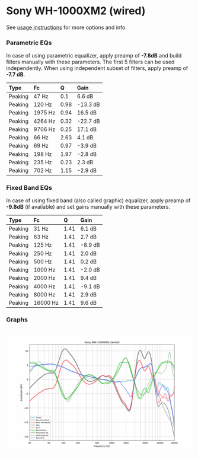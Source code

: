 # Sony WH-1000XM2 (wired)
See [usage instructions](https://github.com/jaakkopasanen/AutoEq#usage) for more options and info.

### Parametric EQs
In case of using parametric equalizer, apply preamp of **-7.8dB** and build filters manually
with these parameters. The first 5 filters can be used independently.
When using independent subset of filters, apply preamp of **-7.7 dB**.

| Type    | Fc      |    Q | Gain     |
|:--------|:--------|:-----|:---------|
| Peaking | 47 Hz   | 0.1  | 6.6 dB   |
| Peaking | 120 Hz  | 0.98 | -13.3 dB |
| Peaking | 1975 Hz | 0.94 | 16.5 dB  |
| Peaking | 4264 Hz | 0.32 | -22.7 dB |
| Peaking | 9706 Hz | 0.25 | 17.1 dB  |
| Peaking | 66 Hz   | 2.63 | 4.1 dB   |
| Peaking | 69 Hz   | 0.97 | -3.9 dB  |
| Peaking | 198 Hz  | 1.97 | -2.8 dB  |
| Peaking | 235 Hz  | 0.23 | 2.3 dB   |
| Peaking | 702 Hz  | 1.15 | -2.9 dB  |

### Fixed Band EQs
In case of using fixed band (also called graphic) equalizer, apply preamp of **-9.8dB**
(if available) and set gains manually with these parameters.

| Type    | Fc       |    Q | Gain    |
|:--------|:---------|:-----|:--------|
| Peaking | 31 Hz    | 1.41 | 6.1 dB  |
| Peaking | 63 Hz    | 1.41 | 2.7 dB  |
| Peaking | 125 Hz   | 1.41 | -8.9 dB |
| Peaking | 250 Hz   | 1.41 | 2.0 dB  |
| Peaking | 500 Hz   | 1.41 | 0.2 dB  |
| Peaking | 1000 Hz  | 1.41 | -2.0 dB |
| Peaking | 2000 Hz  | 1.41 | 9.4 dB  |
| Peaking | 4000 Hz  | 1.41 | -9.1 dB |
| Peaking | 8000 Hz  | 1.41 | 2.9 dB  |
| Peaking | 16000 Hz | 1.41 | 9.6 dB  |

### Graphs
![](./Sony%20WH-1000XM2%20(wired).png)